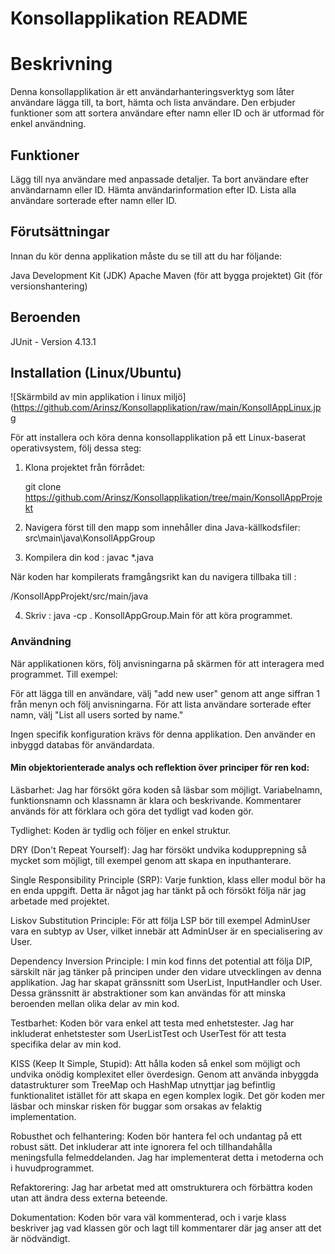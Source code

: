 # Konsollapplikation README

# Beskrivning

Denna konsollapplikation är ett användarhanteringsverktyg som låter användare lägga till, ta bort, hämta och lista
användare. Den erbjuder
funktioner som att sortera användare efter namn eller ID och är utformad för enkel användning.

## Funktioner

Lägg till nya användare med anpassade detaljer.
Ta bort användare efter användarnamn eller ID.
Hämta användarinformation efter ID.
Lista alla användare sorterade efter namn eller ID.

## Förutsättningar

Innan du kör denna applikation måste du se till att du har följande:

Java Development Kit (JDK)
Apache Maven (för att bygga projektet)
Git (för versionshantering)

## Beroenden

JUnit - Version 4.13.1

## Installation (Linux/Ubuntu)

![Skärmbild av min applikation i linux miljö](https://github.com/Arinsz/Konsollapplikation/raw/main/KonsollAppLinux.jpg

För att installera och köra denna konsollapplikation på ett Linux-baserat operativsystem, följ dessa steg:

1. Klona projektet från förrådet:

   git clone https://github.com/Arinsz/Konsollapplikation/tree/main/KonsollAppProjekt


2. Navigera först till den mapp som innehåller dina Java-källkodsfiler: src\main\java\KonsollAppGroup


3. Kompilera din kod : javac *.java

När koden har kompilerats framgångsrikt kan du navigera tillbaka till :

/KonsollAppProjekt/src/main/java

4. Skriv :  java -cp . KonsollAppGroup.Main för att köra programmet.

### Användning

När applikationen körs, följ anvisningarna på skärmen för att interagera med programmet. Till exempel:

För att lägga till en användare, välj "add new user" genom att ange siffran 1 från menyn och följ anvisningarna.
För att lista användare sorterade efter namn, välj "List all users sorted by name."

Ingen specifik konfiguration krävs för denna applikation. Den använder en inbyggd databas för användardata.

#### Min objektorienterade analys och reflektion över principer för ren kod:

Läsbarhet: Jag har försökt göra koden så läsbar som möjligt. Variabelnamn, funktionsnamn och klassnamn är klara och
beskrivande. Kommentarer används för att förklara och göra det tydligt vad koden gör.

Tydlighet: Koden är tydlig och följer en enkel struktur.

DRY (Don't Repeat Yourself): Jag har försökt undvika kodupprepning så mycket som möjligt, till exempel genom att skapa
en inputhanterare.

Single Responsibility Principle (SRP): Varje funktion, klass eller modul bör ha en enda uppgift. Detta är något jag har
tänkt på och försökt följa när jag arbetade med projektet.

Liskov Substitution Principle: För att följa LSP bör till exempel AdminUser vara en subtyp av User, vilket innebär att
AdminUser är en specialisering av User.

Dependency Inversion Principle: I min kod finns det potential att följa DIP, särskilt när jag tänker på principen under
den vidare utvecklingen av denna applikation. Jag har skapat gränssnitt som UserList, InputHandler och User. Dessa
gränssnitt är abstraktioner som kan användas för att minska beroenden mellan olika delar av min kod.

Testbarhet: Koden bör vara enkel att testa med enhetstester. Jag har inkluderat enhetstester som UserListTest och
UserTest för att
testa specifika delar av min kod.

KISS (Keep It Simple, Stupid): Att hålla koden så enkel som möjligt och undvika onödig komplexitet eller överdesign.
Genom att använda inbyggda datastrukturer som TreeMap och HashMap utnyttjar jag befintlig funktionalitet istället för
att skapa en egen komplex logik. Det gör koden mer läsbar och minskar risken för buggar som orsakas av felaktig
implementation.

Robusthet och felhantering: Koden bör hantera fel och undantag på ett robust sätt. Det inkluderar att inte ignorera fel
och tillhandahålla meningsfulla felmeddelanden. Jag har implementerat detta i metoderna och i huvudprogrammet.

Refaktorering: Jag har arbetat med att omstrukturera och förbättra koden utan att ändra dess externa beteende.

Dokumentation: Koden bör vara väl kommenterad, och i varje klass beskriver jag vad klassen gör och lagt till kommentarer
där jag anser att det är nödvändigt.
